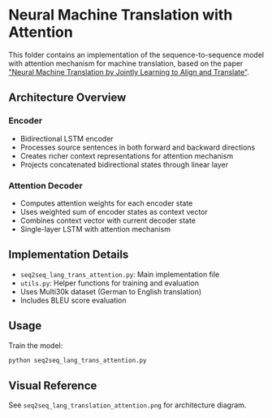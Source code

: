# Neural Machine Translation with Attention

This folder contains an implementation of the sequence-to-sequence model with attention mechanism for machine translation, based on the paper ["Neural Machine Translation by Jointly Learning to Align and Translate"](https://arxiv.org/abs/1409.0473).

## Architecture Overview

### Encoder
- Bidirectional LSTM encoder
- Processes source sentences in both forward and backward directions
- Creates richer context representations for attention mechanism
- Projects concatenated bidirectional states through linear layer

### Attention Decoder
- Computes attention weights for each encoder state
- Uses weighted sum of encoder states as context vector
- Combines context vector with current decoder state
- Single-layer LSTM with attention mechanism

## Implementation Details

- `seq2seq_lang_trans_attention.py`: Main implementation file
- `utils.py`: Helper functions for training and evaluation
- Uses Multi30k dataset (German to English translation)
- Includes BLEU score evaluation

## Usage

Train the model:
```python
python seq2seq_lang_trans_attention.py
```

## Visual Reference
See `seq2seq_lang_translation_attention.png` for architecture diagram.